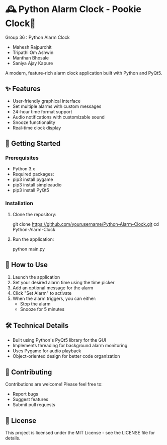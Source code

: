 # 🕰️ Python Alarm Clock - Pookie Clock🎀

Group 36 : Python Alarm Clock
- Mahesh Rajpurohit
- Tripathi Om Ashwin
- Manthan Bhosale
- Saniya Ajay Kapure

A modern, feature-rich alarm clock application built with Python and PyQt5.

## ✨ Features

- User-friendly graphical interface
- Set multiple alarms with custom messages
- 24-hour time format support
- Audio notifications with customizable sound
- Snooze functionality
- Real-time clock display

## 🚀 Getting Started

### Prerequisites
- Python 3.x
- Required packages:
- pip3 install pygame
- pip3 install simpleaudio
- pip3 install PyQt5


### Installation

1. Clone the repository:
   
   git clone https://github.com/yourusername/Python-Alarm-Clock.git
   cd Python-Alarm-Clock
   

2. Run the application:
   
   python main.py
   

## 🎯 How to Use

1. Launch the application
2. Set your desired alarm time using the time picker
3. Add an optional message for the alarm
4. Click "Set Alarm" to activate
5. When the alarm triggers, you can either:
   - Stop the alarm
   - Snooze for 5 minutes

## 🛠️ Technical Details

- Built using Python's PyQt5 library for the GUI
- Implements threading for background alarm monitoring
- Uses Pygame for audio playback
- Object-oriented design for better code organization

## 🤝 Contributing

Contributions are welcome! Please feel free to:
- Report bugs
- Suggest features
- Submit pull requests

## 📝 License

This project is licensed under the MIT License - see the LICENSE file for details.


